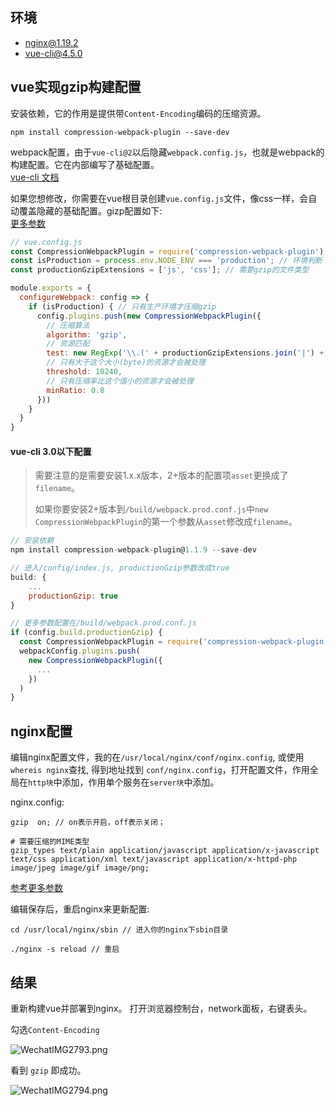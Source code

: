 ## 环境
 - nginx@1.19.2
 - vue-cli@4.5.0  
 
## vue实现gzip构建配置
安装依赖，它的作用是提供带`Content-Encoding`编码的压缩资源。

```shell
npm install compression-webpack-plugin --save-dev
```  

webpack配置，由于`vue-cli@2`以后隐藏`webpack.config.js`，也就是webpack的构建配置。它在内部编写了基础配置。  
[vue-cli 文档](https://cli.vuejs.org/zh/guide/)  

如果您想修改，你需要在vue根目录创建`vue.config.js`文件，像css一样，会自动覆盖隐藏的基础配置。gizp配置如下:  
[更多参数](https://www.webpackjs.com/plugins/compression-webpack-plugin/)

```javascript
// vue.config.js
const CompressionWebpackPlugin = require('compression-webpack-plugin'); 
const isProduction = process.env.NODE_ENV === 'production'; // 环境判断
const productionGzipExtensions = ['js', 'css']; // 需要gzip的文件类型

module.exports = {
  configureWebpack: config => {
    if (isProduction) { // 只有生产环境才压缩gzip
      config.plugins.push(new CompressionWebpackPlugin({
        // 压缩算法
        algorithm: 'gzip', 
        // 资源匹配
        test: new RegExp('\\.(' + productionGzipExtensions.join('|') + ')$'), 
        // 只有大于这个大小(byte)的资源才会被处理        
        threshold: 10240, 
        // 只有压缩率比这个值小的资源才会被处理
        minRatio: 0.8
      }))
    }
  }
}
```  
#### vue-cli 3.0以下配置
> 需要注意的是需要安装1.x.x版本，2+版本的配置项`asset`更换成了`filename`。  
> 
> 如果你要安装2+版本到`/build/webpack.prod.conf.js`中`new CompressionWebpackPlugin`的第一个参数从`asset`修改成`filename`。

```javascript
// 安装依赖
npm install compression-webpack-plugin@1.1.9 --save-dev

// 进入/config/index.js, productionGzip参数改成true
build: {
	...
	productionGzip: true
}

// 更多参数配置在/build/webpack.prod.conf.js
if (config.build.productionGzip) {
  const CompressionWebpackPlugin = require('compression-webpack-plugin')
  webpackConfig.plugins.push(
    new CompressionWebpackPlugin({
      ...
    })
  )
}
```  

## nginx配置
编辑nginx配置文件，我的在`/usr/local/nginx/conf/nginx.config`, 或使用`whereis nginx`查找, 得到地址找到 `conf/nginx.config`，打开配置文件，作用全局在`http块`中添加，作用单个服务在`server块`中添加。  

nginx.config: 

```shell
gzip  on; // on表示开启，off表示关闭；

# 需要压缩的MIME类型
gzip_types text/plain application/javascript application/x-javascript text/css application/xml text/javascript application/x-httpd-php image/jpeg image/gif image/png;
```  
[参考更多参数](https://segmentfault.com/a/1190000012694104)  

编辑保存后，重启nginx来更新配置:

```shell
cd /usr/local/nginx/sbin // 进入你的nginx下sbin目录

./nginx -s reload // 重启
```  

## 结果
重新构建vue并部署到nginx。
打开浏览器控制台，network面板，右键表头。  


勾选`Content-Encoding`  

![WechatIMG2793.png](https://i.loli.net/2020/09/10/vW36BFrLUA85bGe.png)    

看到 `gzip` 即成功。

![WechatIMG2794.png](https://i.loli.net/2020/09/10/FS6bBWiJQIjuHTz.png)
